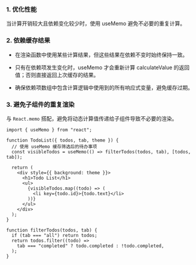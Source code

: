 ### 1. 优化性能

当计算开销较大且依赖变化较少时，使用 useMemo 避免不必要的重复计算。

### 2. 依赖缓存结果

- 在渲染函数中使用某些计算结果，但这些结果在依赖不变时始终保持一致。

- 只有在依赖项发生变化时，useMemo 才会重新计算 calculateValue 的返回值；否则直接返回上次缓存的结果。
- 确保依赖项数组中包含计算逻辑中使用到的所有响应式变量，避免缓存过期。

### 3. 避免子组件的重复渲染

与 `React.memo` 搭配，避免将动态计算值传递给子组件导致不必要的渲染。

```tsx
import { useMemo } from "react";

function TodoList({ todos, tab, theme }) {
  // 使用 useMemo 缓存筛选后的待办事项
  const visibleTodos = useMemo(() => filterTodos(todos, tab), [todos, tab]);

  return (
    <div style={{ background: theme }}>
      <h1>Todo List</h1>
      <ul>
        {visibleTodos.map((todo) => (
          <li key={todo.id}>{todo.text}</li>
        ))}
      </ul>
    </div>
  );
}

function filterTodos(todos, tab) {
  if (tab === "all") return todos;
  return todos.filter((todo) =>
    tab === "completed" ? todo.completed : !todo.completed,
  );
}
```

